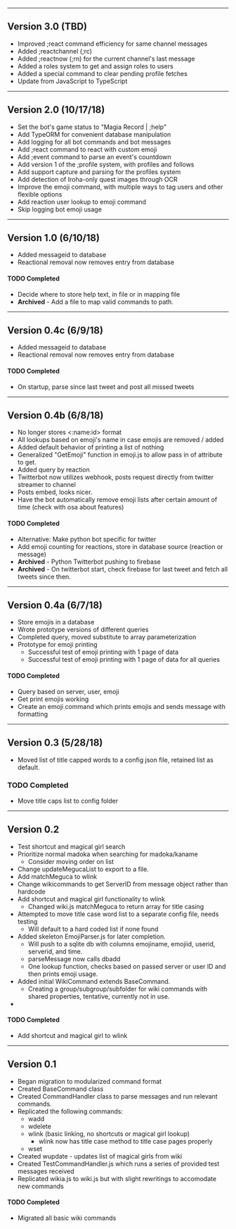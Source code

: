
---

## Version 3.0 (TBD)
- Improved ;react command efficiency for same channel messages
- Added ;reactchannel (;rc) <channel> <emote>
- Added ;reactnow (;rn) <emote> for the current channel's last message
- Added a roles system to get and assign roles to users
- Added a special command to clear pending profile fetches
- Update from JavaScript to TypeScript

---

## Version 2.0 (10/17/18)
- Set the bot's game status to "Magia Record | ;help"
- Add TypeORM for convenient database manipulation
- Add logging for all bot commands and bot messages
- Add ;react command to react with custom emoji
- Add ;event command to parse an event's countdown
- Add version 1 of the ;profile system, with profiles and follows
- Add support capture and parsing for the profiles system
- Add detection of Iroha-only quest images through OCR
- Improve the emoji command, with multiple ways to tag users and other flexible options
- Add reaction user lookup to emoji command
- Skip logging bot emoji usage

---

## Version 1.0 (6/10/18)
- Added messageid to database
- Reactional removal now removes entry from database

#### TODO Completed
- Decide where to store help text, in file or in mapping file
- **Archived** - Add a file to map valid commands to path.

---

## Version 0.4c (6/9/18)
- Added messageid to database
- Reactional removal now removes entry from database

#### TODO Completed
- On startup, parse since last tweet and post all missed tweets

---

## Version 0.4b (6/8/18)
- No longer stores <:name:id> format
- All lookups based on emoji's name in case emojis are removed / added
- Added default behavior of printing a list of nothing
- Generalized "GetEmoji" function in emoji.js to allow pass in of attribute to get.
- Added query by reaction
- Twitterbot now utilizes webhook, posts request directly from twitter streamer to channel
- Posts embed, looks nicer.
- Have the bot automatically remove emoji lists after certain amount of time (check with osa about features)


#### TODO Completed
- Alternative: Make python bot specific for twitter
- Add emoji counting for reactions, store in database source (reaction or message)
- **Archived** - Python Twitterbot pushing to firebase
- **Archived** - On twitterbot start, check firebase for last tweet and fetch all tweets since then.

---

## Version 0.4a (6/7/18)
- Store emojis in a database
- Wrote prototype versions of different queries
- Completed query, moved substitute to array parameterization
- Prototype for emoji printing
    - Successful test of emoji printing with 1 page of data
    - Successful test of emoji printing with 1 page of data for all queries

#### TODO Completed
- Query based on server, user, emoji
- Get print emojis working
- Create an emoji command which prints emojis and sends message with formatting

---

## Version 0.3 (5/28/18)

- Moved list of title capped words to a config json file, retained list as default.

### TODO Completed
- Move title caps list to config folder

---

## Version 0.2
- Test shortcut and magical girl search
- Prioritize normal madoka when searching for madoka/kaname
     - Consider moving order on list
- Change updateMegucaList to export to a file.
- Add matchMeguca to wlink
- Change wikicommands to get ServerID from message object rather than hardcode
- Add shortcut and magical girl functionality to wlink
    - Changed wiki.js matchMeguca to return array for title casing
- Attempted to move title case word list to a separate config file, needs testing
    - Will default to a hard coded list if none found
- Added skeleton EmojiParser.js for later completion.
    - Will push to a sqlite db with columns emojiname, emojiid, userid, serverid, and time.
    - parseMessage now calls dbadd
    - One lookup function, checks based on passed server or user ID and then prints emoji usage.
- Added initial WikiCommand extends BaseCommand.
    - Creating a group/subgroup/subfolder for wiki commands with shared properties, tentative, currently not in use.
-

#### TODO Completed
- Add shortcut and magical girl to wlink

---

## Version 0.1
- Began migration to modularized command format
- Created BaseCommand class
- Created CommandHandler class to parse messages and run relevant commands.
- Replicated the following commands:
    - wadd
    - wdelete
    - wlink (basic linking, no shortcuts or magical girl lookup)
        - wlink now has title case method to title case pages properly
    - wset
- Created wupdate - updates list of magical girls from wiki
- Created TestCommandHandler.js which runs a series of provided test messages received
- Replicated wikia.js to wiki.js but with slight rewritings to accomodate new commands

#### TODO Completed
- Migrated all basic wiki commands